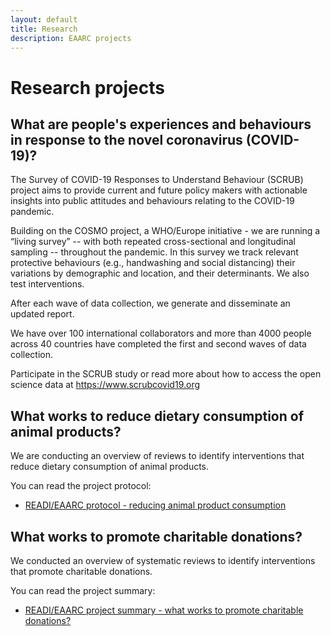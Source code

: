 ```yaml
---
layout: default
title: Research
description: EAARC projects
---
```


# Research projects

## What are people's experiences and behaviours in response to the novel coronavirus (COVID-19)?

The Survey of COVID-19 Responses to Understand Behaviour (SCRUB) project aims to provide current and future policy makers with actionable insights into public attitudes and behaviours relating to the COVID-19 pandemic.

Building on the COSMO project, a WHO/Europe initiative - we are running a “living survey” -- with both repeated cross-sectional and longitudinal sampling --  throughout the pandemic. In this survey we track relevant protective behaviours (e.g., handwashing and social distancing) their variations by demographic and location, and their determinants. We also test interventions.

After each wave of data collection, we generate and disseminate an updated report. 

We have over 100 international collaborators and more than 4000 people across 40 countries have completed the first and second waves of data collection. 

Participate in the SCRUB study or read more about how to access the open science data at https://www.scrubcovid19.org

## What works to reduce dietary consumption of animal products?

We are conducting an overview of reviews to identify interventions that reduce dietary consumption of animal products.

You can read the project protocol:

- [READI/EAARC protocol - reducing animal product consumption](https://docs.google.com/document/d/1zqUPNGktRz6emp0WsPmmVjkOitiW7XdWS55YgBTNnp0/edit?usp=sharing)

## What works to promote charitable donations?

We conducted an overview of systematic reviews to identify interventions that promote charitable donations.

You can read the project summary:

- [READI/EAARC project summary - what works to promote charitable donations?](https://docs.google.com/document/d/1osAwuO1J9L2z3PDGQn6UkFEA-4vs5WV9eJ5hAASnS7o/edit?usp=sharing)

